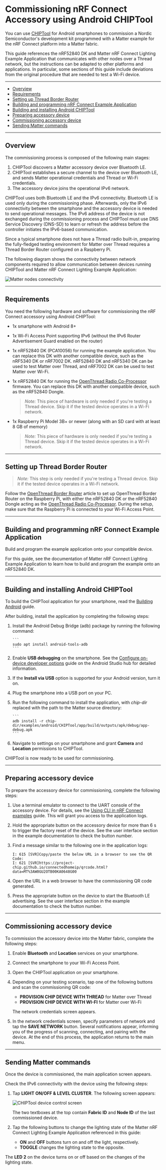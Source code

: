 # Commissioning nRF Connect Accessory using Android CHIPTool

You can use [CHIPTool](android_building.md) for Android smartphones to
commission a Nordic Semiconductor's development kit programmed with a Matter
example for the nRF Connect platform into a Matter fabric.

This guide references the nRF52840 DK and Matter nRF Connect Lighting Example
Application that communicates with other nodes over a Thread network, but the
instructions can be adapted to other platforms and applications. In particular,
some sections of this guide include deviations from the original procedure that
are needed to test a Wi-Fi device.

<hr>

-   [Overview](#overview)
-   [Requirements](#requirements)
-   [Setting up Thread Border Router](#setting-up-thread-border-router)
-   [Building and programming nRF Connect Example Application](#building-example)
-   [Building and installing Android CHIPTool](#building-chiptool)
-   [Preparing accessory device](#preparing-accessory)
-   [Commissioning accessory device](#commissioning-accessory)
-   [Sending Matter commands](#sending-chip-commands)

<hr>

<a name="overview"></a>

## Overview

The commissioning process is composed of the following main stages:

1.  CHIPTool discovers a Matter accessory device over Bluetooth LE.
2.  CHIPTool establishes a secure channel to the device over Bluetooth LE, and
    sends Matter operational credentials and Thread or Wi-Fi credentials.
3.  The accessory device joins the operational IPv6 network.

CHIPTool uses both Bluetooth LE and the IPv6 connectivity. Bluetooth LE is used
only during the commissioning phase. Afterwards, only the IPv6 connectivity
between the smartphone and the accessory device is needed to send operational
messages. The IPv6 address of the device is not exchanged during the
commissioning process and CHIPTool must use DNS Service Discovery (DNS-SD) to
learn or refresh the address before the controller initiates the IPv6-based
communication.

Since a typical smartphone does not have a Thread radio built-in, preparing the
fully-fledged testing environment for Matter over Thread requires a Thread
Border Router configured on a Raspberry Pi.

The following diagram shows the connectivity between network components required
to allow communication between devices running CHIPTool and Matter nRF Connect
Lighting Example Application:

![Matter nodes connectivity](./images/nrfconnect_android_connectivity.png)

<hr>

<a name="requirements"></a>

## Requirements

You need the following hardware and software for commissioning the nRF Connect
accessory using Android CHIPTool:

-   1x smartphone with Android 8+
-   1x Wi-Fi Access Point supporting IPv6 (without the IPv6 Router Advertisement
    Guard enabled on the router)
-   1x nRF52840 DK (PCA10056) for running the example application. You can
    replace this DK with another compatible device, such as the nRF5340 DK or
    nRF7002 DK. nRF52840 DK and nRF5340 DK can be used to test Matter over
    Thread, and nRF7002 DK can be used to test Matter over Wi-Fi.
-   1x nRF52840 DK for running the
    [OpenThread Radio Co-Processor](https://openthread.io/platforms/co-processor)
    firmware. You can replace this DK with another compatible device, such
    as the nRF52840 Dongle.

    > *Note:*
    > This piece of hardware is only needed if you're testing a Thread device.
    > Skip it if the tested device operates in a Wi-Fi network.

-   1x Raspberry Pi Model 3B+ or newer (along with an SD card with at least 8 GB
    of memory)

    > *Note:*
    > This piece of hardware is only needed if you're testing a Thread device.
    > Skip it if the tested device operates in a Wi-Fi network.

<hr>

<a name="setting-up-thread-border-router"></a>

## Setting up Thread Border Router

> *Note:*
> This step is only needed if you're testing a Thread device. Skip it if the
> tested device operates in a Wi-Fi network.

Follow the [OpenThread Border Router](openthread_border_router_pi.md) article to
set up OpenThread Border Router on the Raspberry Pi, with either the nRF52840 DK
or the nRF52840 Dongle acting as the
[OpenThread Radio Co-Processor](https://openthread.io/platforms/co-processor).
During the setup, make sure that the Raspberry Pi is connected to your Wi-Fi
Access Point.

<hr>

<a name="building-example"></a>

## Building and programming nRF Connect Example Application

Build and program the example application onto your compatible device.

For this guide, see the documentation of Matter nRF Connect Lighting Example
Application to learn how to build and program the example onto an nRF52840 DK.

<hr>

<a name="building-chiptool"></a>

## Building and installing Android CHIPTool

To build the CHIPTool application for your smartphone, read the
[Building Android](android_building.md) guide.

After building, install the application by completing the following steps:

1.  Install the Android Debug Bridge (adb) package by running the following
    command:

        ```
        sudo apt install android-tools-adb
        ```

2.  Enable **USB debugging** on the smartphone. See the
    [Configure on-device developer options](https://developer.android.com/studio/debug/dev-options)
    guide on the Android Studio hub for detailed information.
3.  If the **Install via USB** option is supported for your Android version,
    turn it on.
4.  Plug the smartphone into a USB port on your PC.
5.  Run the following command to install the application, with _chip-dir_
    replaced with the path to the Matter source directory:

        ```
        adb install -r chip-dir/examples/android/CHIPTool/app/build/outputs/apk/debug/app-debug.apk
        ```

6.  Navigate to settings on your smartphone and grant **Camera** and
    **Location** permissions to CHIPTool.

CHIPTool is now ready to be used for commissioning.

<hr>

<a name="preparing-accessory"></a>

## Preparing accessory device

To prepare the accessory device for commissioning, complete the following steps:

1.  Use a terminal emulator to connect to the UART console of the accessory
    device. For details, see the
    [Using CLI in nRF Connect examples](nrfconnect_examples_cli.md) guide. This
    will grant you access to the application logs.
2.  Hold the appropriate button on the accessory device for more than 6 s to
    trigger the factory reset of the device. See the user interface section in
    the example documentation to check the button number.
3.  Find a message similar to the following one in the application logs:

        I: 615 [SVR]Copy/paste the below URL in a browser to see the QR Code:
        I: 621 [SVR]https://project-chip.github.io/connectedhomeip/qrcode.html?data=MT%3AW0GU2OTB00KA0648G00

4.  Open the URL in a web browser to have the commissioning QR code generated.
5.  Press the appropriate button on the device to start the Bluetooth LE
    advertising. See the user interface section in the example documentation to
    check the button number.

<hr>

<a name="commissioning-accessory"></a>

## Commissioning accessory device

To commission the accessory device into the Matter fabric, complete the
following steps:

1.  Enable **Bluetooth** and **Location** services on your smartphone.
2.  Connect the smartphone to your Wi-Fi Access Point.
3.  Open the CHIPTool application on your smartphone.
4.  Depending on your testing scenario, tap one of the following buttons and scan the
    commissioning QR code:

    - **PROVISION CHIP DEVICE WITH THREAD** for Matter over Thread
    - **PROVISION CHIP DEVICE WITH WI-FI** for Matter over Wi-Fi

    The network credentials screen appears.
5.  In the network credentials screen, specify parameters of network and tap the
    **SAVE NETWORK** button. Several notifications appear, informing you of the
    progress of scanning, connecting, and pairing with the device. At the end of
    this process, the application returns to the main menu.


<hr>

<a name="sending-commands"></a>

## Sending Matter commands

Once the device is commissioned, the main application screen appears.

Check the IPv6 connectivity with the device using the following steps:

1. Tap **LIGHT ON/OFF & LEVEL CLUSTER**. The following screen appears:

    ![CHIPTool device control screen](./images/CHIPTool_device_commissioned.png)

    The two textboxes at the top contain **Fabric ID** and **Node ID** of the
    last commissioned device.

2. Tap the following buttons to change the lighting state of the Matter nRF
    Connect Lighting Example Application referenced in this guide:

    - **ON** and **OFF** buttons turn on and off the light, respectively.
    - **TOGGLE** changes the lighting state to the opposite.

The **LED 2** on the device turns on or off based on the changes of the lighting
state.
